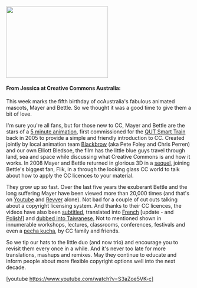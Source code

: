<html><body><h4><a href="http://creativecommons.org.nz/wp-content/uploads/2010/05/mayer_and_bettle.png"><img class="size-full wp-image-877 " title="mayer_and_bettle" src="http://creativecommons.org.nz/wp-content/uploads/2010/05/mayer_and_bettle.png" alt="" width="276" height="194"></a></h4>

<h4>From Jessica at Creative Commons Australia:</h4>

This week marks the fifth birthday of ccAustralia's fabulous animated mascots, Mayer and Bettle. So we thought it was a good time to give them a bit of love.



I'm sure you're all fans, but for those new to CC, Mayer and Bettle are the stars of a <a href="http://creativecommons.org.au/mayerandbettle" target="_self">5 minute animation</a>, first commissioned for the <a href="http://www.train.qut.edu.au/" target="_self">QUT Smart Train</a> back in 2005 to provide a simple and friendly introduction to CC. Created jointly by local animation team <a href="http://blackbrow.com/" target="_self">Blackbrow</a> (aka Pete Foley and Chris Perren) and our own Elliott Bledsoe, the film has the little blue guys travel through land, sea and space while discussing what Creative Commons is and how it works. In 2008 Mayer and Bettle returned in glorious 3D in a <a href="http://creativecommons.org.au/mayerandbettle2" target="_self">sequel</a>, joining Bettle's biggest fan, Flik, in a through the looking glass CC world to talk about how to apply the CC licences to your material.



They grow up so fast. Over the last five years the exuberant Bettle and the long suffering Mayer have been viewed more than 20,000 times (and that's on <a href="http://www.youtube.com/watch?v=S3aZoe5VK-c" target="_self">Youtube</a> and <a href="http://www.revver.com/video/94724/cc-mayer-and-bettle-animation/" target="_self">Revver</a> alone). Not bad for a couple of cut outs talking about a copyright licensing system. And thanks to their CC licences, the videos have also been <a href="http://www.youtube.com/watch?v=Wg4Y09DfAvU" target="_self">subtitled</a>, translated into <a href="http://www.youtube.com/watch?v=cu4tK1ELklo" target="_self">French</a> [update - and <a href="http://commons.wikimedia.org/wiki/File:Cc_mayer_bettle_pl.ogv" target="_self">Polish!</a>] and <a href="http://creativecommons.org.tw/blog/archives/000059.html" target="_self">dubbed into Taiwanese.</a> Not to mentioned shown in innumerable workshops, lectures, classrooms, conferences, festivals and even a <a href="http://pechakuchaboston.org/blog/" target="_self">pecha kucha</a>, by CC family and friends.



So we tip our hats to the little duo (and now trio) and encourage you to revisit them every once in a while. And it's never too late for more translations, mashups and remixes. May they continue to educate and inform people about more flexible copyright options well into the next decade.



[youtube https://www.youtube.com/watch?v=S3aZoe5VK-c]</body></html>